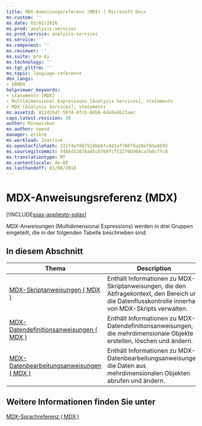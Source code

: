 ```yaml
---
title: MDX-Anweisungsreferenz (MDX) | Microsoft Docs
ms.custom: ''
ms.date: 03/02/2016
ms.prod: analysis-services
ms.prod_service: analysis-services
ms.service: ''
ms.component: ''
ms.reviewer: ''
ms.suite: pro-bi
ms.technology: ''
ms.tgt_pltfrm: ''
ms.topic: language-reference
dev_langs:
- kbMDX
helpviewer_keywords:
- statements [MDX]
- Multidimensional Expressions [Analysis Services], statements
- MDX [Analysis Services], statements
ms.assetid: 812d2647-587d-4fcb-8db8-64a5e4b23aec
caps.latest.revision: 26
author: Minewiskan
ms.author: owend
manager: erikre
ms.workload: Inactive
ms.openlocfilehash: 331f4e7d67524bb6fc4d3af706f9a28ef9dabb95
ms.sourcegitcommit: f486d12078a45c87b0fcf52270b904ca7b0c7fc8
ms.translationtype: MT
ms.contentlocale: de-DE
ms.lasthandoff: 01/08/2018
---
```

# <a name="mdx-statement-reference-mdx"></a>MDX-Anweisungsreferenz (MDX)
[!INCLUDE[ssas-appliesto-sqlas](../includes/ssas-appliesto-sqlas.md)]

  MDX-Anweisungen (Multidimensional Expressions) werden in drei Gruppen eingeteilt, die in der folgenden Tabelle beschrieben sind.  
  
## <a name="in-this-section"></a>In diesem Abschnitt  
  
|Thema|Description|  
|-----------|-----------------|  
|[MDX-Skriptanweisungen &#40; MDX &#41;](../mdx/mdx-scripting-statements-mdx.md)|Enthält Informationen zu MDX-Skriptanweisungen, die den Abfragekontext, den Bereich und die Datenflusskontrolle innerhalb von MDX-Skripts verwalten.|  
|[MDX-Datendefinitionsanweisungen &#40; MDX &#41;](../mdx/mdx-data-definition-statements-mdx.md)|Enthält Informationen zu MDX-Datendefinitionsanweisungen, die mehrdimensionale Objekte erstellen, löschen und ändern.|  
|[MDX-Datenbearbeitungsanweisungen &#40; MDX &#41;](../mdx/mdx-data-manipulation-statements-mdx.md)|Enthält Informationen zu MDX-Datenbearbeitungsanweisungen, die Daten aus mehrdimensionalen Objekten abrufen und ändern.|  
  
## <a name="see-also"></a>Weitere Informationen finden Sie unter  
 [MDX-Sprachreferenz &#40; MDX &#41;](../mdx/mdx-language-reference-mdx.md)  
  
  
